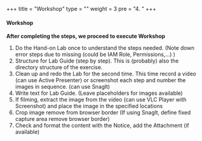 +++
title = "Workshop"
type = ""
weight = 3
pre = "4. "
+++

#### Workshop
**After completing the steps, we proceed to execute Workshop**
 1. Do the Hand-on Lab once to understand the steps needed. (Note down error steps due to missing (could be IAM Role, Permissions,…) )
 2. Structure for Lab Guide (step by step). This is (probably) also the directory structure of the exercise.
 3. Clean up and redo the Lab for the second time. This time record a video (can use Active Presenter) or screenshot each step and number the images in sequence. (can use SnagIt)
 4. Write text for Lab Guide. (Leave placeholders for images available)
 5. If filming, extract the image from the video (can use VLC Player with Screenshot) and place the image in the specified locations
 6. Crop image remove from browser border (If using SnagIt, define fixed capture area remove browser border)
 7. Check and format the content with the Notice, add the Attachment (if available)